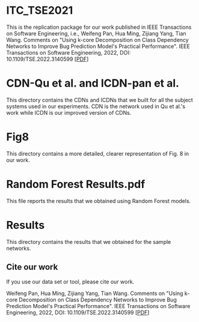 # ITC_TSE2021
This is the replication package for our work published in IEEE Transactions on Software Engineering, i.e., Weifeng Pan, Hua Ming, Zijiang Yang, Tian Wang. Comments on "Using k-core Decomposition on Class Dependency Networks to Improve Bug Prediction Model's Practical Performance". IEEE Transactions on Software Engineering, 2022, DOI: 10.1109/TSE.2022.3140599 [[PDF](https://ieeexplore.ieee.org/document/8862895)]

# CDN-Qu et al. and ICDN-pan et al.
This directory contains the CDNs and ICDNs that we built for all the subject systems used in our experiments. CDN is the network used in Qu et al.'s work while ICDN is our improved version of CDNs.

# Fig8
This directory contains a more detailed, clearer representation of Fig. 8 in our work.

# Random Forest Results.pdf
This file reports the results that we obtained using Random Forest models.

# Results
This directory contains the results that we obtained for the sample networks.

## Cite our work
If you use our data set or tool, please cite our work.

Weifeng Pan, Hua Ming, Zijiang Yang, Tian Wang. Comments on "Using k-core Decomposition on Class Dependency Networks to Improve Bug Prediction Model's Practical Performance". IEEE Transactions on Software Engineering, 2022, DOI: 10.1109/TSE.2022.3140599 [[PDF](https://ieeexplore.ieee.org/document/8862895)]
